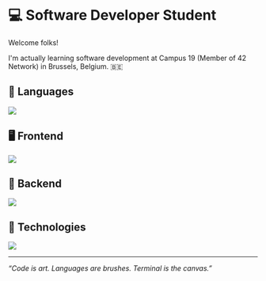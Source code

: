 # 💻 Software Developer Student

Welcome folks!

I'm actually learning software development at Campus 19 (Member of 42 Network) in Brussels, Belgium. 🇧🇪

## 🧬 Languages

[![](https://skillicons.dev/icons?i=bash,c,cpp,go,java,python,javascript,typescript,html,css)](https://skillicons.dev)

## 🖥 Frontend

[![](https://skillicons.dev/icons?i=react,next,tailwindcss)](https://skillicons.dev)

## 💾 Backend

[![](https://skillicons.dev/icons?i=nodejs,express,postgresql)](https://skillicons.dev)

## 🫆 Technologies

[![](https://skillicons.dev/icons?i=apple,debian,kali,github,docker,aws)](https://skillicons.dev)

---

*“Code is art. Languages are brushes. Terminal is the canvas.”*
